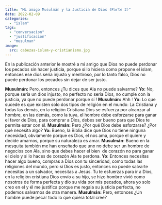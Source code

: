 ```yaml
---
title: "Mi amigo Musulmán y la Justicia de Dios (Parte 2)"
date: 2022-02-09
categories: 
  - "islam"
tags: 
  - "conversacion"
  - "justificacion"
  - "musulman"
image:
  src: cabezas-islam-y-cristianismo.jpg
---
```


En la publicación anterior le mostré a mi amigo que Dios no puede perdonar los pecados sin hacer justicia, porque si lo hiciera como propone el islam, entonces ese dios sería injusto y mentiroso, por lo tanto falso, Dios no puede perdonar los pecados sin dejar de ser justo.

**Musulmán:** Pero, entonces ¿Tu dices que Ala no puede salvarme? **Yo:** No, porque seria un dios injusto, no perfecto no seria Dios, no cumple con la justicia, ya que no puede perdonar porque sí ! **Musulmán:** Ahh ! **Yo:** Lo que sucede es que existen solo dos tipos de religión en el mundo: La Cristiana y todas las demás, en la religión Cristiana Dios se esfuerza por alcanzar al hombre, en las demás, como la tuya, el hombre debe esforzarse para ganar el favor de Dios, para comprar a Dios, debes ser bueno para que Dios te permita estar con él. **Musulmán:** Pero ¿Por qué Dios debe esforzarse? ¿Por qué necesita algo? **Yo:** Bueno, la Biblia dice que Dios no tiene ninguna necesidad, obviamente porque es Dios, el nos ama, porque el quiere y decide amarnos, porque su naturaleza es amar. **Musulmán:** Bueno en la mesquita también me han enseñado que uno no debe ser un hombre de negocios con Ala, sino que debes hacer el bien  de corazón no para ganar el cielo y si lo haces de corazón Ala te perdona. **Yo:** Entonces necesitas hacer algo bueno, compras a Dios con tu sinceridad, como todas las religiones del mundo, pero si Dios es justo, entonces no puede salvarte necesitas a un salvador, necesitas a Jesús. Tu te esfuerzas para ir a Dios, en la religión cristiana Dios envío a su hijo, se hizo hombre vivió como nosotros de forma perfecta y dio su vida por mis pecados, ahora yo solo creo en el y él me justifica porque me regala su justicia perfecta, no podemos salvarnos de otra manera. **Musulmán:** Pero, entonces ¿Un hombre puede pecar todo lo que quiera total cree?

